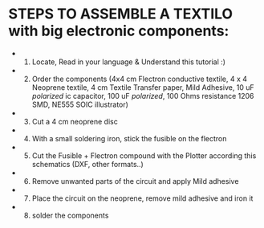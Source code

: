 # STEPS TO ASSEMBLE A TEXTILO with big electronic components:

* 1. Locate, Read in your language & Understand this tutorial :)
* 2. Order the components (4x4 cm Flectron conductive textile, 4 x 4 Neoprene textile, 4 cm Textile Transfer paper, Mild Adhesive, 10 uF *polarized* ic capacitor, 100 uF *polarized*, 100 Ohms resistance 1206 SMD, NE555 SOIC illustrator)
* 3. Cut a 4 cm neoprene disc
* 4. With a small soldering iron, stick the fusible on the flectron
* 5. Cut the Fusible + Flectron compound with the Plotter according this schematics (DXF, other formats..)
* 6. Remove unwanted parts of the circuit and apply Mild adhesive
* 7. Place the circuit on the neoprene, remove mild adhesive and iron it
* 8. solder the components
